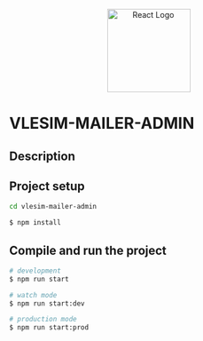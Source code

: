 <p align="center">
  <a href="https://reactjs.org/" target="blank"><img src="https://reactjs.org/logo-180x180.png" width="150" alt="React Logo" /></a>
</p>

# VLESIM-MAILER-ADMIN

## Description

## Project setup

```bash
cd vlesim-mailer-admin
```

```bash
$ npm install
```

## Compile and run the project

```bash
# development
$ npm run start

# watch mode
$ npm run start:dev

# production mode
$ npm run start:prod
```

